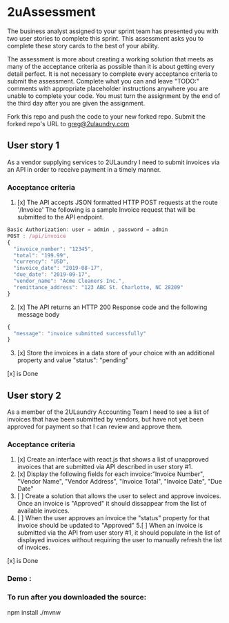 # 2uAssessment

The business analyst assigned to your sprint team has presented you with two user stories to complete this sprint. This assessment asks you to complete these story cards to the best of your ability.

The assessment is more about creating a working solution that meets as many of the acceptance criteria as possible than it is about getting every detail perfect. It is not necessary to complete every acceptance criteria to submit the assessment. Complete what you can and leave "TODO:" comments with appropriate placeholder instructions anywhere you are unable to complete your code. You must turn the assignment by the end of the third day after you are given the assignment.

Fork this repo and push the code to your new forked repo. Submit the forked repo's URL to greg@2ulaundry.com

## User story 1

As a vendor supplying services to 2ULaundry I need to submit invoices via an API in order to receive payment in a timely manner.

### Acceptance criteria

1. [x] The API accepts JSON formatted HTTP POST requests at the route '/Invoice'
       The following is a sample Invoice request that will be submitted to the API endpoint.

```javascript
Basic Authorization: user = admin , password = admin
POST : /api/invoice
{
  "invoice_number": "12345",
  "total": "199.99",
  "currency": "USD",
  "invoice_date": "2019-08-17",
  "due_date": "2019-09-17",
  "vendor_name": "Acme Cleaners Inc.",
  "remittance_address": "123 ABC St. Charlotte, NC 28209"
}
```

2. [x] The API returns an HTTP 200 Response code and the following message body

```javascript
{
  "message": "invoice submitted successfully"
}
```

3. [x] Store the invoices in a data store of your choice with an additional property and value "status": "pending"

[x] is Done

## User story 2

As a member of the 2ULaundry Accounting Team I need to see a list of invoices that have been submitted by vendors, but have not yet been approved for payment so that I can review and approve them.

### Acceptance criteria

1. [x] Create an interface with react.js that shows a list of unapproved invoices that are submitted via API described in user story #1.
2. [x] Display the following fields for each invoice:"Invoice Number", "Vendor Name", "Vendor Address", "Invoice Total", "Invoice Date", "Due Date"
3. [ ] Create a solution that allows the user to select and approve invoices. Once an invoice is "Approved" it should dissappear from the list of available invoices.
4. [ ] When the user approves an invoice the "status" property for that invoice should be updated to "Approved" 5.[ ] When an invoice is submitted via the API from user story #1, it should populate in the list of displayed invoices without requiring the user to manually refresh the list of invoices.

[x] is Done

### Demo :

### To run after you downloaded the source:

npm install
./mvnw
